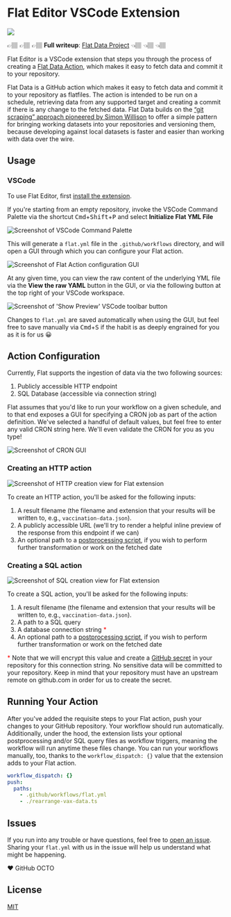 # Flat Editor VSCode Extension

<p>
  <img src="https://img.shields.io/visual-studio-marketplace/v/githubocto.flat.svg">
</p>

👉🏽 👉🏽 👉🏽 **Full writeup**: [Flat Data Project](https://octo.github.com/projects/flat-data) 👈🏽 👈🏽 👈🏽

Flat Editor is a VSCode extension that steps you through the process of creating a [Flat Data Action](https://github.com/githubocto/flat), which makes it easy to fetch data and commit it to your repository.

Flat Data is a GitHub action which makes it easy to fetch data and commit it to your repository as flatfiles. The action is intended to be run on a schedule, retrieving data from any supported target and creating a commit if there is any change to the fetched data. Flat Data builds on the [“git scraping” approach pioneered by Simon Willison](https://simonwillison.net/2020/Oct/9/git-scraping/) to offer a simple pattern for bringing working datasets into your repositories and versioning them, because developing against local datasets is faster and easier than working with data over the wire.

## Usage

### VSCode

To use Flat Editor, first [install the extension](https://marketplace.visualstudio.com/items?itemName=githubocto.flat).

If you're starting from an empty repository, invoke the VSCode Command Palette via the shortcut <kbd>Cmd</kbd>+<kbd>Shift</kbd>+<kbd>P</kbd> and select **Initialize Flat YML File**

![Screenshot of VSCode Command Palette](./screenshots/command-panel.png)

This will generate a `flat.yml` file in the `.github/workflows` directory, and will open a GUI through which you can configure your Flat action.

![Screenshot of Flat Action configuration GUI](./screenshots/gui-view.png)

At any given time, you can view the raw content of the underlying YML file via the **View the raw YAML** button in the GUI, or via the following button at the top right of your VSCode workspace.

![Screenshot of 'Show Preview' VSCode toolbar button](./screenshots/show-preview-button.png)

Changes to `flat.yml` are saved automatically when using the GUI, but feel free to save manually via <kbd>Cmd</kbd>+<kbd>S</kbd> if the habit is as deeply engrained for you as it is for us 😀

## Action Configuration

Currently, Flat supports the ingestion of data via the two following sources:

1. Publicly accessible HTTP endpoint
2. SQL Database (accessible via connection string)

Flat assumes that you'd like to run your workflow on a given schedule, and to that end exposes a GUI for specifying a CRON job as part of the action definition. We've selected a handful of default values, but feel free to enter any valid CRON string here. We'll even validate the CRON for you as you type!

![Screenshot of CRON GUI](./screenshots/cron-editor.png)

### Creating an HTTP action

![Screenshot of HTTP creation view for Flat extension](./screenshots/http-step.png)

To create an HTTP action, you'll be asked for the following inputs:

1. A result filename (the filename and extension that your results will be written to, e.g., `vaccination-data.json`).
2. A publicly accessible URL (we'll try to render a helpful inline preview of the response from this endpoint if we can)
3. An optional path to a [postprocessing script](https://github.com/githubocto/flat#postprocessing), if you wish to perform further transformation or work on the fetched date

### Creating a SQL action

![Screenshot of SQL creation view for Flat extension](./screenshots/sql-step.png)

To create a SQL action, you'll be asked for the following inputs:

1. A result filename (the filename and extension that your results will be written to, e.g., `vaccination-data.json`).
2. A path to a SQL query
3. A database connection string <span style="color: red;">\*</span>
4. An optional path to a [postprocessing script](https://github.com/githubocto/flat#postprocessing), if you wish to perform further transformation or work on the fetched date

<span style="color: red;">\*</span> Note that we will encrypt this value and create a [GitHub secret](https://docs.github.com/en/actions/reference/encrypted-secrets) in your repository for this connection string. No sensitive data will be committed to your repository. Keep in mind that your repository must have an upstream remote on github.com in order for us to create the secret.

## Running Your Action

After you've added the requisite steps to your Flat action, push your changes to your GitHub repository. Your workflow should run automatically. Additionally, under the hood, the extension lists your optional postprocessing and/or SQL query files as workflow triggers, meaning the workflow will run anytime these files change. You can run your workflows manually, too, thanks to the `workflow_dispatch: {}` value that the extension adds to your Flat action.

```yaml
workflow_dispatch: {}
push:
  paths:
    - .github/workflows/flat.yml
    - ./rearrange-vax-data.ts
```

## Issues

If you run into any trouble or have questions, feel free to [open an issue](https://github.com/githubocto/flat-editor/issues). Sharing your `flat.yml` with us in the issue will help us understand what might be happening.

❤️ GitHub OCTO

## License

[MIT](LICENSE)
